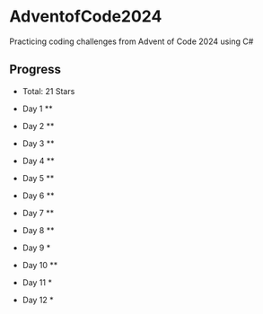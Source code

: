 # AdventofCode2024
 
Practicing coding challenges from Advent of Code 2024 using C#

## Progress

- Total: 21 Stars

- Day 1 **
- Day 2 **
- Day 3 **
- Day 4 **
- Day 5 **
- Day 6 **
- Day 7 **
- Day 8 **
- Day 9 *
- Day 10 **
- Day 11 *
- Day 12 *
